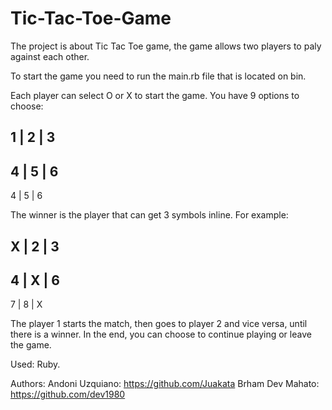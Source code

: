 # Tic-Tac-Toe-Game
The project is about Tic Tac Toe game, the game allows two players to paly against each other.

To start the game you need to run the main.rb file that is located on bin.

Each player can select O or X  to start the game.
You have 9 options to choose:

  1 | 2 | 3
  ----------
  4 | 5 | 6
  ----------
  4 | 5 | 6
  

The winner is the player that can get 3 symbols inline.
For example:

X | 2 | 3
----------
4 | X | 6
----------
7 | 8 | X

The player 1 starts the match, then goes to player 2 and vice versa, until there is a winner.
In the end, you can choose to continue playing or leave the game.

Used: Ruby.

Authors: Andoni Uzquiano: https://github.com/Juakata
        Brham Dev Mahato: https://github.com/dev1980
